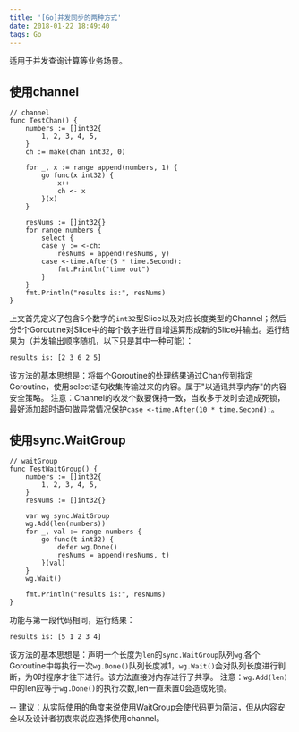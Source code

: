 ```yaml
---
title: '[Go]并发同步的两种方式'
date: 2018-01-22 18:49:40
tags: Go
---
```


适用于并发查询计算等业务场景。
## 使用channel
```
// channel
func TestChan() {
	numbers := []int32{
		1, 2, 3, 4, 5,
	}
	ch := make(chan int32, 0)

	for _, x := range append(numbers, 1) {
		go func(x int32) {
			x++
			ch <- x
		}(x)
	}

	resNums := []int32{}
	for range numbers {
		select {
		case y := <-ch:
			resNums = append(resNums, y)
		case <-time.After(5 * time.Second):
			fmt.Println("time out")
		}
	}
	fmt.Println("results is:", resNums)
}
```
上文首先定义了包含5个数字的`int32`型Slice以及对应长度类型的Channel；然后分5个Goroutine对Slice中的每个数字进行自增运算形成新的Slice并输出。运行结果为（并发输出顺序随机，以下只是其中一种可能）：  

```  
results is: [2 3 6 2 5]  
```
该方法的基本思想是：将每个Goroutine的处理结果通过Chan传到指定Goroutine，使用select语句收集传输过来的内容。属于"以通讯共享内存"的内容安全策略。 
注意：Channel的收发个数要保持一致，当收多于发时会造成死锁，最好添加超时语句做异常情况保护`case <-time.After(10 * time.Second):`。

## 使用sync.WaitGroup
```
// waitGroup
func TestWaitGroup() {
	numbers := []int32{
		1, 2, 3, 4, 5,
	}
	resNums := []int32{}

	var wg sync.WaitGroup
	wg.Add(len(numbers))
	for _, val := range numbers {
		go func(t int32) {
			defer wg.Done()
			resNums = append(resNums, t)
		}(val)
	}
	wg.Wait()

	fmt.Println("results is:", resNums)
}

```
功能与第一段代码相同，运行结果： 
 
```  
results is: [5 1 2 3 4]  
```  
该方法的基本思想是：声明一个长度为`len`的`sync.WaitGroup`队列`wg`,各个Goroutine中每执行一次`wg.Done()`队列长度减1，`wg.Wait()`会对队列长度进行判断，为0时程序才往下进行。该方法直接对内存进行了共享。
注意：`wg.Add(len)`中的len应等于`wg.Done()`的执行次数,len一直未置0会造成死锁。  

--
建议：从实际使用的角度来说使用WaitGroup会使代码更为简洁，但从内容安全以及设计者初衷来说应选择使用channel。


